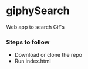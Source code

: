 # giphySearch
Web app to search Gif's

### Steps to follow
* Download or clone the repo
* Run index.html
